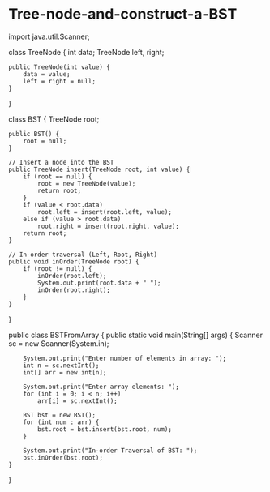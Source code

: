 # Tree-node-and-construct-a-BST
import java.util.Scanner;

class TreeNode {
    int data;
    TreeNode left, right;

    public TreeNode(int value) {
        data = value;
        left = right = null;
    }
}

class BST {
    TreeNode root;

    public BST() {
        root = null;
    }

    // Insert a node into the BST
    public TreeNode insert(TreeNode root, int value) {
        if (root == null) {
            root = new TreeNode(value);
            return root;
        }
        if (value < root.data)
            root.left = insert(root.left, value);
        else if (value > root.data)
            root.right = insert(root.right, value);
        return root;
    }

    // In-order traversal (Left, Root, Right)
    public void inOrder(TreeNode root) {
        if (root != null) {
            inOrder(root.left);
            System.out.print(root.data + " ");
            inOrder(root.right);
        }
    }
}

public class BSTFromArray {
    public static void main(String[] args) {
        Scanner sc = new Scanner(System.in);

        System.out.print("Enter number of elements in array: ");
        int n = sc.nextInt();
        int[] arr = new int[n];

        System.out.print("Enter array elements: ");
        for (int i = 0; i < n; i++)
            arr[i] = sc.nextInt();

        BST bst = new BST();
        for (int num : arr) {
            bst.root = bst.insert(bst.root, num);
        }

        System.out.print("In-order Traversal of BST: ");
        bst.inOrder(bst.root);
    }
}
